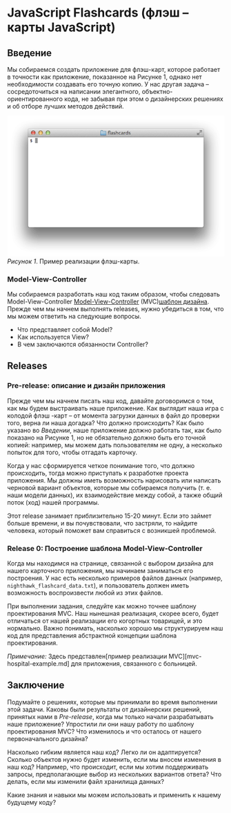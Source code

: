 # JavaScript Flashcards (флэш – карты JavaScript)

## Введение
Мы собираемся создать приложение для флэш-карт, которое работает в точности как приложение, показанное на Рисунке 1, однако нет необходимости создавать его точную копию. У нас другая задача – сосредоточиться на написании элегантного, объектно-ориентированного кода, не забывая при этом о дизайнерских решениях и об отборе лучших методов действий.

![flashcards animation](readme-assets/flashcards-animation.gif)
*Рисунок 1*. Пример реализации флэш-карты.


### Model-View-Controller
Мы собираемся разработать наш код таким образом, чтобы следовать Model-View-Controller [Model-View-Controller][wikipedia mvc] (MVC)[шаблон дизайна][шаблон дизайна Википедия]. Прежде чем мы начнем выполнять releases, нужно убедиться в том, что мы можем ответить на следующие вопросы.

- Что представляет собой Model?
- Как используется View?
- В чем заключаются обязанности Controller?


## Releases
### Pre-release: описание и дизайн приложения
Прежде чем мы начнем писать наш код, давайте договоримся о том, как мы будем выстраивать наше приложение. Как выглядит наша игра с колодой флэш -карт – от момента загрузки данных в файл до проверки того, верна ли наша догадка? Что должно происходить? Как было указано во *Введении*, наше приложение должно работать так, как было показано на Рисунке 1, но не обязательно должно быть его точной копией:   например, мы можем дать пользователям не одну, а несколько попыток  для того, чтобы отгадать карточку.

Когда у нас сформируется четкое понимание того, что должно происходить, тогда можно приступать к разработке проекта приложения. Мы должны иметь возможность нарисовать или написать черновой вариант объектов, которые мы собираемся получить (т. е. наши модели данных), их взаимодействие между собой, а также общий поток (ход) нашей программы.

Этот release занимает приблизительно 15-20 минут. Если это займет больше времени, и вы почувствовали, что застряли, то найдите человека, который поможет вам справиться с возникшей проблемой.

### Release 0: Построение шаблона Model-View-Controller

Когда мы находимся на странице, связанной с выбором дизайна для нашего карточного приложения, мы начинаем заниматься его построения. У нас есть несколько примеров файлов данных (например, `nighthawk_flashcard_data.txt`), и пользователь должен иметь возможность воспроизвести любой из этих файлов.

При выполнении задания, следуйте как можно точнее шаблону проектирования MVC. Наш  нынешная реализация, скорее всего, будет отличаться от нашей реализации его когортных товарищей, и это нормально. Важно понимать, насколько хорошо мы структурируем наш код для представления абстрактной концепции шаблона проектирования.

*Примечание:* Здесь представлен[пример реализации MVC][mvc-hospital-example.md] для приложения, связанного с больницей.

## Заключение
Подумайте о решениях, которые мы принимали во время выполнении этой задачи. Каковы были результаты от дизайнерских решений, принятых нами в *Pre-release*, когда мы только начали разрабатывать наше приложение? Упростили ли они нашу работу по шаблону проектирования MVC? Что изменилось и  что осталось от нашего первоначального дизайна?

Насколько гибким является наш код? Легко ли он адаптируется? Сколько объектов нужно будет изменить, если мы вносем изменения в наш код? Например, что происходит, если мы хотим поддерживать запросы, предполагающие выбор из нескольких вариантов ответа? Что делать, если мы изменили файл хранилища данных?

Какие знания и навыки мы можем использовать и применить к нашему будущему коду?

<!-- [пример реализации mvc]: readme-assets/mvc-hospital-example.md -->
[шаблон дизайна Википедия]:http://en.wikipedia.org/wiki/Software_design_pattern
[wikipedia mvc]:https://ru.wikipedia.org/wiki/Model-View-Controller
